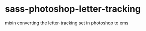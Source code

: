 sass-photoshop-letter-tracking
==============================

mixin converting the letter-tracking set in photoshop to ems
